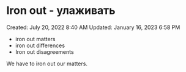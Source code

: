 # Iron out - улаживать

Created: July 20, 2022 8:40 AM
Updated: January 16, 2023 6:58 PM

- iron out matters
- iron out differences
- Iron out disagreements

We have to iron out our matters.